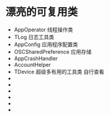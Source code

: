# 漂亮的可复用类
- AppOperator 线程操作类
- TLog 日志工具类
- AppConfig 应用程序配置类
- OSCSharedPreference 应用存储
- AppCrashHandler
- AccountHelper
- TDevice 超级多有用的工具类 自行查看
- 
- 
- 
- 
- 
- 